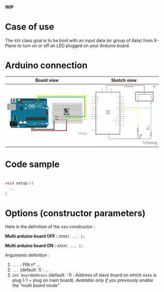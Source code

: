 **WIP**

# Case of use

The `XXX` class goal is to be bind with an input data (or group of data) from X-Plane to turn on or off an LED plugged on your Arduino board.

# Arduino connection

Board view | Sketch view
---------- | -----------
![Rotary encoder connection (board view)](/resources/img/rotary_encoder_bb.png?raw=true) | ![Rotary encoder connection (sketch view)](/resources/img/rotary_encoder_sk.png?raw=true)


# Code sample

```cpp

void setup(){
  ...
}

```

# Options (constructor parameters)

Here is the definition of the xxx constructor :

**Multi arduino board OFF :**
`XXXX( ... );`

**Multi arduino board ON :**
`XXXX( ... );`

Arguments definition :
1. `...` : PIN n° ...
2. `...` (default: 1) : ...
3. `int boardAddress` (default: -1) : Address of slave board on which xxxx is plug (-1 = plug on main board). *Available only if you previously enable the "multi board mode"*
